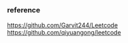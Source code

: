 
## 





### reference

https://github.com/Garvit244/Leetcode
https://github.com/qiyuangong/leetcode

